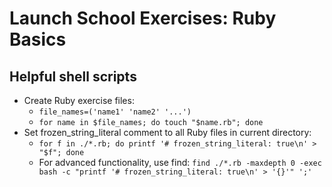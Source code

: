 # Launch School Exercises: Ruby Basics

## Helpful shell scripts
- Create Ruby exercise files:
  - `file_names=('name1' 'name2' '...')`
  - `for name in $file_names; do touch "$name.rb"; done`
- Set frozen_string_literal comment to all Ruby files in current directory:
  - `for f in ./*.rb; do printf '# frozen_string_literal: true\n' > "$f"; done`
  - For advanced functionality, use find: `find ./*.rb -maxdepth 0 -exec bash -c "printf '# frozen_string_literal: true\n' > '{}'" ';'`